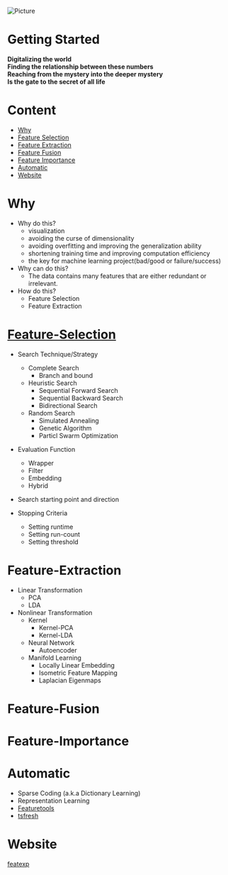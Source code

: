 ![Picture](https://github.com/pku-H2R/Feature-Engineering/blob/master/Picture/feature.jpg)

# Getting Started
**Digitalizing the world**  
**Finding the relationship between these numbers**   
**Reaching from the mystery into the deeper mystery**  
**Is the gate to the secret of all life**

# Content
* [Why](#Why)
* [Feature Selection](#Feature-Selection)
* [Feature Extraction](#Feature-Extraction)
* [Feature Fusion](#Feature-Fusion)
* [Feature Importance](#Feature-Importance)
* [Automatic](#Automatic)
* [Website](#Website)


# Why

* Why do this?
  * visualization
  * avoiding the curse of dimensionality
  * avoiding overfitting and improving the generalization ability
  * shortening training time and improving computation efficiency
  * the key for machine learning project(bad/good or failure/success)  
* Why can do this?
  * The data contains many features that are either redundant or irrelevant.
* How do this?
  * Feature Selection
  * Feature Extraction

# [Feature-Selection](https://machinelearningmastery.com/an-introduction-to-feature-selection/)

* Search Technique/Strategy 
  * Complete Search
    * Branch and bound
  * Heuristic Search
    * Sequential Forward Search
    * Sequential Backward Search
    * Bidirectional Search
  * Random Search
    * Simulated Annealing
    * Genetic Algorithm
    * Particl Swarm Optimization
 
* Evaluation Function
  * Wrapper
  * Filter
  * Embedding
  * Hybrid
  
* Search starting point and direction
* Stopping Criteria
  * Setting runtime
  * Setting run-count
  * Setting threshold
 
# Feature-Extraction
* Linear Transformation
  * PCA
  * LDA
* Nonlinear Transformation
  * Kernel
    * Kernel-PCA
    * Kernel-LDA
  * Neural Network
    * Autoencoder
  * Manifold Learning
    * Locally Linear Embedding
    * Isometric Feature Mapping
    * Laplacian Eigenmaps

# Feature-Fusion

# Feature-Importance


# Automatic
* Sparse Coding (a.k.a  Dictionary Learning)
* Representation Learning
* [Featuretools](https://github.com/Featuretools/featuretools)
* [tsfresh](https://github.com/blue-yonder/tsfresh)




# Website
[featexp](https://github.com/abhayspawar/featexp)
